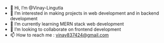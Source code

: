 - 👋 Hi, I’m @Vinay-Lingutla
- 👀 I’m interested in making projects in web development and in backend development
- 🌱 I’m currently learning MERN stack web development
- 💞️ I’m looking to collaborate on frontend development
- 📫 How to reach me : vinay837424@gmail.com

<!---
Vinay-Lingutla/Vinay-Lingutla is a ✨ special ✨ repository because its `README.md` (this file) appears on your GitHub profile.
You can click the Preview link to take a look at your changes.
--->
